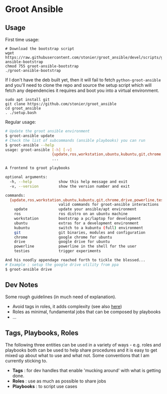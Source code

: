 # Groot Ansible

## Usage

First time usage:

```
# Download the bootstrap script
wget https://raw.githubusercontent.com/stonier/groot_ansible/devel/scripts/groot-ansible-bootstrap
chmod 755 groot-ansible-bootstrap
./groot-ansible-bootstrap
```
If I don't have the deb built yet, then it will fail to fetch `python-groot-ansible` and you'll need to clone the repo and source the setup script which will fetch any dependencies it requires and boot you into a virtual environment.

```
sudo apt install git
git clone https://github.com/stonier/groot_ansible
cd groot_ansible
. ./setup.bash
```


Regular usage:

```bash
# Update the groot ansible environment
$ groot-ansible update
# Check the list of subcommands (ansible playbooks) you can run
$ groot-ansible --help
usage: groot-ansible [-h] [-v]
                     {update,ros,workstation,ubuntu,kubuntu,git,chrome,drive,powerline,testies}
                     ...

A frontend to groot playbooks

optional arguments:
  -h, --help            show this help message and exit
  -v, --version         show the version number and exit

commands:
  {update,ros,workstation,ubuntu,kubuntu,git,chrome,drive,powerline,testies}
                        valid commands for groot-ansible interactions
    update              update your ansible/apt environment
    ros                 ros distro on an ubuntu machine
    workstation         bootstrap a pc/laptop for development
    ubuntu              extras for a development environment
    kubuntu             switch to a kubuntu (full) environment
    git                 git binaries, modules and configuration
    chrome              google chrome for ubuntu
    drive               google drive for ubuntu
    powerline           powerline in the shell for the user
    testies             trigger experiments

And his noodly appendage reached forth to tickle the blessed...
# Example : setup the google drive utility from ppa
$ groot-ansible drive
```

## Dev Notes

Some rough guidelines (in much need of explanation).

* Avoid tags in roles, it adds complexity (see also [here](https://www.theodo.fr/blog/2015/10/best-practices-to-build-great-ansible-playbooks/))
* Roles as minimal, fundamental jobs that can be composed by playbooks
* ...

## Tags, Playbooks, Roles

The following three entities can be used in a variety of ways - e.g. roles and playbooks
both can be used to help share procedures and it is easy to get mixed up about
what to use and what not. Some conventions that I am currently sticking to.

* **Tags** : for dev handles that enable 'mucking around' with what is getting done.
* **Roles** : use as much as possible to share jobs
* **Playbooks** : to script use cases


